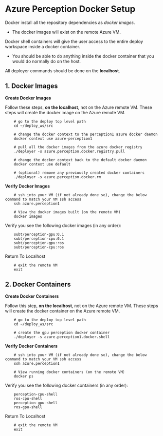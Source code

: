 # Azure Perception Docker Setup

Docker install all the repository dependencies as *docker images*.

- The docker images will exist on the remote Azure VM.

Docker shell containers will give the user access to the entire deploy workspace inside a docker container.

- You should be able to do anything inside the docker container that you would do normally do on the host.

All deployer commands should be done on the **localhost**.

## 1. Docker Images

**Create Docker Images**

Follow these steps, **on the localhost**, not on the Azure remote VM. These steps will create the docker image on the Azure remote VM.

        # go to the deploy top level path
        cd ~/deploy_ws/src

        # change the docker context to the perception1 azure docker daemon
        docker context use azure-perception1

        # pull all the docker images from the azure docker registry
        ./deployer -s azure.perception.docker.registry.pull

        # change the docker context back to the default docker daemon
        docker context use default

        # (optional) remove any previously created docker containers
        ./deployer -s azure.perception.docker.rm

**Verify Docker Images**

        # ssh into your VM (if not already done so), change the below command to match your VM ssh access
        ssh azure.perception1

        # View the docker images built (on the remote VM)
        docker images

Verify you see the following docker images (in any order):

        subt/perception-gpu:0.1
        subt/perception-cpu:0.1
        subt/perception-gpu:ros
        subt/perception-cpu:ros

Return To Localhost

        # exit the remote VM
        exit

## 2. Docker Containers

**Create Docker Containers**

Follow this step, **on the localhost**, not on the Azure remote VM. These steps will create the docker container on the Azure remote VM.

        # go to the deploy top level path
        cd ~/deploy_ws/src

        # create the gpu perception docker container
        ./deployer -s azure.perception1.docker.shell

**Verify Docker Containers**

        # ssh into your VM (if not already done so), change the below command to match your VM ssh access
        ssh azure.perception1

        # View running docker containers (on the remote VM)
        docker ps

Verify you see the following docker containers (in any order):

        perception-cpu-shell
        ros-cpu-shell
        perception-gpu-shell
        ros-gpu-shell

Return To Localhost

        # exit the remote VM
        exit
